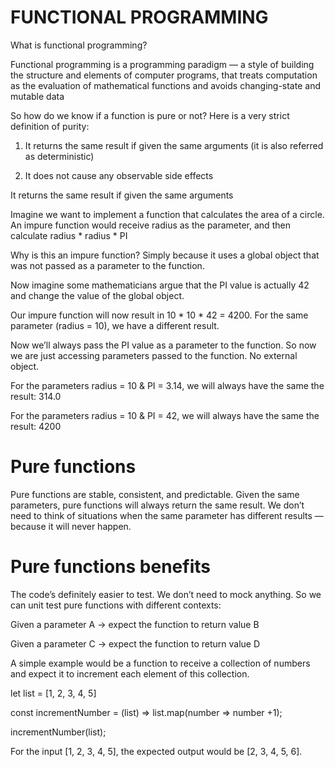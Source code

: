 # FUNCTIONAL PROGRAMMING

What is functional programming?

Functional programming is a programming paradigm — a style of building the structure and elements of computer programs, that treats computation as the evaluation of mathematical functions and avoids changing-state and mutable data

So how do we know if a function is pure or not? Here is a very strict definition of purity:

1. It returns the same result if given the same arguments (it is also referred as deterministic)

2. It does not cause any observable side effects

It returns the same result if given the same arguments

Imagine we want to implement a function that calculates the area of a circle. An impure function would receive radius as the parameter, and then calculate radius * radius * PI

Why is this an impure function? Simply because it uses a global object that was not passed as a parameter to the function.

Now imagine some mathematicians argue that the PI value is actually 42 and change the value of the global object.

Our impure function will now result in 10 * 10 * 42 = 4200. For the same parameter (radius = 10), we have a different result.

Now we’ll always pass the PI value as a parameter to the function. So now we are just accessing parameters passed to the function. No external object.

For the parameters radius = 10 & PI = 3.14, we will always have the same the result: 314.0

For the parameters radius = 10 & PI = 42, we will always have the same the result: 4200

# Pure functions

Pure functions are stable, consistent, and predictable. Given the same parameters, pure functions will always return the same result. We don’t need to think of situations when the same parameter has different results — because it will never happen.

# Pure functions benefits

The code’s definitely easier to test. We don’t need to mock anything. So we can unit test pure functions with different contexts:

Given a parameter A → expect the function to return value B

Given a parameter C → expect the function to return value D

A simple example would be a function to receive a collection of numbers and expect it to increment each element of this collection.

let list = [1, 2, 3, 4, 5]

const incrementNumber = (list) => list.map(number => number +1);

incrementNumber(list);

For the input [1, 2, 3, 4, 5], the expected output would be [2, 3, 4, 5, 6].